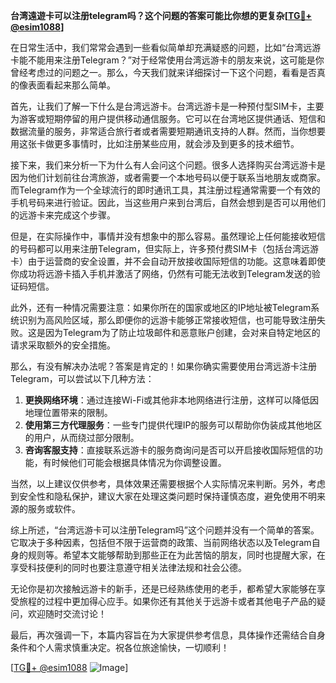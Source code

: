 **台湾遠遊卡可以注册telegram吗？这个问题的答案可能比你想的更复杂[[TG💪+ @esim1088](https://t.me/s/esim1088)]**

在日常生活中，我们常常会遇到一些看似简单却充满疑惑的问题，比如“台湾远游卡能不能用来注册Telegram？”对于经常使用台湾远游卡的朋友来说，这可能是你曾经考虑过的问题之一。那么，今天我们就来详细探讨一下这个问题，看看是否真的像表面看起来那么简单。

首先，让我们了解一下什么是台湾远游卡。台湾远游卡是一种预付型SIM卡，主要为游客或短期停留的用户提供移动通信服务。它可以在台湾地区提供通话、短信和数据流量的服务，非常适合旅行者或者需要短期通讯支持的人群。然而，当你想要用这张卡做更多事情时，比如注册某些应用，就会涉及到更多的技术细节。

接下来，我们来分析一下为什么有人会问这个问题。很多人选择购买台湾远游卡是因为他们计划前往台湾旅游，或者需要一个本地号码以便于联系当地朋友或商家。而Telegram作为一个全球流行的即时通讯工具，其注册过程通常需要一个有效的手机号码来进行验证。因此，当这些用户来到台湾后，自然会想到是否可以用他们的远游卡来完成这个步骤。

但是，在实际操作中，事情并没有想象中的那么容易。虽然理论上任何能接收短信的号码都可以用来注册Telegram，但实际上，许多预付费SIM卡（包括台湾远游卡）由于运营商的安全设置，并不会自动开放接收国际短信的功能。这意味着即使你成功将远游卡插入手机并激活了网络，仍然有可能无法收到Telegram发送的验证码短信。

此外，还有一种情况需要注意：如果你所在的国家或地区的IP地址被Telegram系统识别为高风险区域，那么即便你的远游卡能够正常接收短信，也可能导致注册失败。这是因为Telegram为了防止垃圾邮件和恶意账户创建，会对来自特定地区的请求采取额外的安全措施。

那么，有没有解决办法呢？答案是肯定的！如果你确实需要使用台湾远游卡注册Telegram，可以尝试以下几种方法：

1. **更换网络环境**：通过连接Wi-Fi或其他非本地网络进行注册，这样可以降低因地理位置带来的限制。
2. **使用第三方代理服务**：一些专门提供代理IP的服务可以帮助你伪装成其他地区的用户，从而绕过部分限制。
3. **咨询客服支持**：直接联系远游卡的服务商询问是否可以开启接收国际短信的功能，有时候他们可能会根据具体情况为你调整设置。

当然，以上建议仅供参考，具体效果还需要根据个人实际情况来判断。另外，考虑到安全性和隐私保护，建议大家在处理这类问题时保持谨慎态度，避免使用不明来源的服务或软件。

综上所述，“台湾远游卡可以注册Telegram吗”这个问题并没有一个简单的答案。它取决于多种因素，包括但不限于运营商的政策、当前网络状态以及Telegram自身的规则等。希望本文能够帮助到那些正在为此苦恼的朋友，同时也提醒大家，在享受科技便利的同时也要注意遵守相关法律法规和社会公德。

无论你是初次接触远游卡的新手，还是已经熟练使用的老手，都希望大家能够在享受旅程的过程中更加得心应手。如果你还有其他关于远游卡或者其他电子产品的疑问，欢迎随时交流讨论！

最后，再次强调一下，本篇内容旨在为大家提供参考信息，具体操作还需结合自身条件和个人需求慎重决定。祝各位旅途愉快，一切顺利！

[[TG💪+ @esim1088](https://t.me/s/esim1088) ![Image](https://i.postimg.cc/4NQfJmqS/Snipaste-2025-05-13-00-14-12.png)]